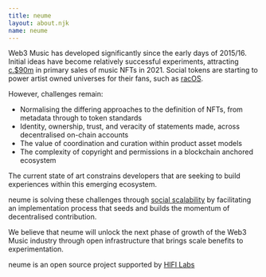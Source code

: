 ```yaml
---
title: neume
layout: about.njk
name: neume
---
```


Web3 Music has developed significantly since the early days of 2015/16. Initial ideas have become relatively successful experiments, attracting [c.$90m](https://docs.google.com/presentation/d/1YFGL73BMfVtgM3dOR8wRmOoXYC-d7AHRcq5rQENg5l0/edit?usp=sharing) in primary sales of music NFTs in 2021. Social tokens are starting to power artist owned universes for their fans, such as [racOS](https://rac.fm/). 

However, challenges remain:
* Normalising the differing approaches to the definition of NFTs, from metadata through to token standards
* Identity, ownership, trust, and veracity of statements made, across decentralised on-chain accounts
* The value of coordination and curation within product asset models
* The complexity of copyright and permissions in a blockchain anchored ecosystem 

The current state of art constrains developers that are seeking to build experiences within this emerging ecosystem.

neume is solving these challenges through [social scalability](http://unenumerated.blogspot.com/2017/02/money-blockchains-and-social-scalability.html) by facilitating an implementation process that seeds and builds the momentum of decentralised contribution.

We believe that neume will unlock the next phase of growth of the Web3 Music industry through open infrastructure that brings scale benefits to experimentation.

neume is an open source project supported by [HIFI Labs](https://www.hifilabs.co/)
